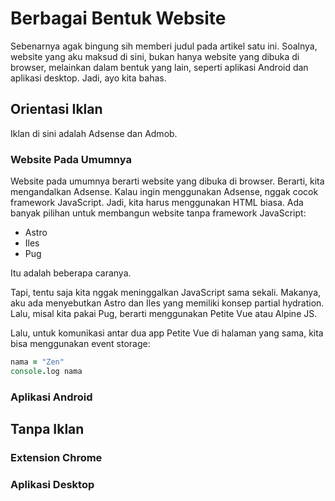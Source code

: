 # Berbagai Bentuk Website

Sebenarnya agak bingung sih memberi judul pada artikel satu ini. Soalnya, website yang aku maksud di sini, bukan hanya website yang dibuka di browser, melainkan dalam bentuk yang lain, seperti aplikasi Android dan aplikasi desktop. Jadi, ayo kita bahas.

## Orientasi Iklan

Iklan di sini adalah Adsense dan Admob.

### Website Pada Umumnya

Website pada umumnya berarti website yang dibuka di browser. Berarti, kita mengandalkan Adsense. Kalau ingin menggunakan Adsense, nggak cocok framework JavaScript. Jadi, kita harus menggunakan HTML biasa. Ada banyak pilihan untuk membangun website tanpa framework JavaScript:

- Astro
- Iles
- Pug

Itu adalah beberapa caranya.

Tapi, tentu saja kita nggak meninggalkan JavaScript sama sekali. Makanya, aku ada menyebutkan Astro dan Iles yang memiliki konsep partial hydration. Lalu, misal kita pakai Pug, berarti menggunakan Petite Vue atau Alpine JS.

Lalu, untuk komunikasi antar dua app Petite Vue di halaman yang sama, kita bisa menggunakan event storage:

```coffeescript
nama = "Zen"
console.log nama
```

### Aplikasi Android

## Tanpa Iklan

### Extension Chrome

### Aplikasi Desktop